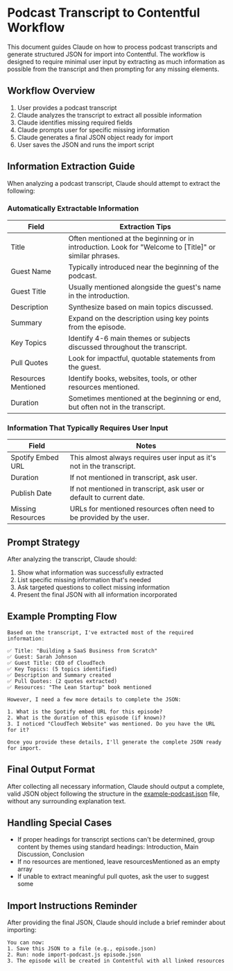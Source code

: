 # Podcast Transcript to Contentful Workflow

This document guides Claude on how to process podcast transcripts and generate structured JSON for import into Contentful. The workflow is designed to require minimal user input by extracting as much information as possible from the transcript and then prompting for any missing elements.

## Workflow Overview

1. User provides a podcast transcript
2. Claude analyzes the transcript to extract all possible information
3. Claude identifies missing required fields
4. Claude prompts user for specific missing information
5. Claude generates a final JSON object ready for import
6. User saves the JSON and runs the import script

## Information Extraction Guide

When analyzing a podcast transcript, Claude should attempt to extract the following:

### Automatically Extractable Information

| Field | Extraction Tips |
|-------|----------------|
| Title | Often mentioned at the beginning or in introduction. Look for "Welcome to [Title]" or similar phrases. |
| Guest Name | Typically introduced near the beginning of the podcast. |
| Guest Title | Usually mentioned alongside the guest's name in the introduction. |
| Description | Synthesize based on main topics discussed. |
| Summary | Expand on the description using key points from the episode. |
| Key Topics | Identify 4-6 main themes or subjects discussed throughout the transcript. |
| Pull Quotes | Look for impactful, quotable statements from the guest. |
| Resources Mentioned | Identify books, websites, tools, or other resources mentioned. |
| Duration | Sometimes mentioned at the beginning or end, but often not in the transcript. |

### Information That Typically Requires User Input

| Field | Notes |
|-------|-------|
| Spotify Embed URL | This almost always requires user input as it's not in the transcript. |
| Duration | If not mentioned in transcript, ask user. |
| Publish Date | If not mentioned in transcript, ask user or default to current date. |
| Missing Resources | URLs for mentioned resources often need to be provided by the user. |

## Prompt Strategy

After analyzing the transcript, Claude should:

1. Show what information was successfully extracted
2. List specific missing information that's needed
3. Ask targeted questions to collect missing information
4. Present the final JSON with all information incorporated

## Example Prompting Flow

```
Based on the transcript, I've extracted most of the required information:

✅ Title: "Building a SaaS Business from Scratch"
✅ Guest: Sarah Johnson
✅ Guest Title: CEO of CloudTech
✅ Key Topics: (5 topics identified)
✅ Description and Summary created
✅ Pull Quotes: (2 quotes extracted)
✅ Resources: "The Lean Startup" book mentioned

However, I need a few more details to complete the JSON:

1. What is the Spotify embed URL for this episode?
2. What is the duration of this episode (if known)?
3. I noticed "CloudTech Website" was mentioned. Do you have the URL for it?

Once you provide these details, I'll generate the complete JSON ready for import.
```

## Final Output Format

After collecting all necessary information, Claude should output a complete, valid JSON object following the structure in the [example-podcast.json](example-podcast.json) file, without any surrounding explanation text.

## Handling Special Cases

- If proper headings for transcript sections can't be determined, group content by themes using standard headings: Introduction, Main Discussion, Conclusion
- If no resources are mentioned, leave resourcesMentioned as an empty array
- If unable to extract meaningful pull quotes, ask the user to suggest some

## Import Instructions Reminder

After providing the final JSON, Claude should include a brief reminder about importing:

```
You can now:
1. Save this JSON to a file (e.g., episode.json)
2. Run: node import-podcast.js episode.json
3. The episode will be created in Contentful with all linked resources
``` 